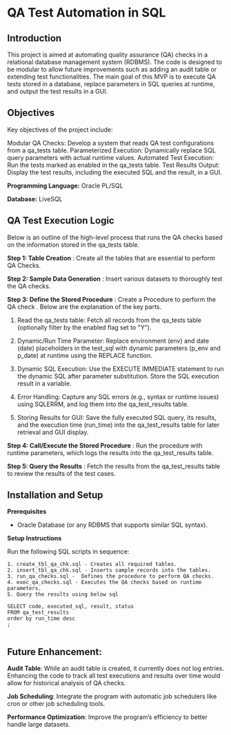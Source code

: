 # QA Test Automation in SQL

## Introduction

This project is aimed at automating quality assurance (QA) checks in a relational database management system (RDBMS). The code is designed to be modular to allow future improvements such as adding an audit table or extending test functionalities. The main goal of this MVP is to execute QA tests stored in a database, replace parameters in SQL queries at runtime, and output the test results in a GUI.

## Objectives

Key objectives of the project include:

Modular QA Checks: Develop a system that reads QA test configurations from a qa_tests table.
Parameterized Execution: Dynamically replace SQL query parameters with actual runtime values.
Automated Test Execution: Run the tests marked as enabled in the qa_tests table.
Test Results Output: Display the test results, including the executed SQL and the result, in a GUI.

**Programming Language:** Oracle PL/SQL

**Database:** LiveSQL

## QA Test Execution Logic

Below is an outline of the high-level process that runs the QA checks based on the information stored in the qa_tests table.

**Step 1: Table Creation** : Create all the tables that are essential to perform QA Checks.

**Step 2: Sample Data Generation** : Insert various datasets to thoroughly test the QA checks.

**Step 3: Define the Stored Procedure** : Create a Procedure to perform the QA check . Below are the explanation of the key parts.

1. Read the qa_tests table: Fetch all records from the qa_tests table (optionally filter by the enabled flag set to "Y").

2. Dynamic/Run Time Parameter: Replace environment (env) and date (date) placeholders in the test_sql with dynamic parameters (p_env and p_date) at runtime using the REPLACE function.

3. Dynamic SQL Execution: Use the EXECUTE IMMEDIATE statement to run the dynamic SQL after parameter substitution. Store the SQL execution result in a variable.

4. Error Handling: Capture any SQL errors (e.g., syntax or runtime issues) using SQLERRM, and log them into the qa_test_results table.

5. Storing Results for GUI: Save the fully executed SQL query, its results, and the execution time (run_time) into the qa_test_results table for later retrieval and GUI display.

**Step 4: Call/Execute the Stored Procedure** : Run the procedure with runtime parameters, which logs the results into the qa_test_results table.

**Step 5: Query the Results** : Fetch the results from the qa_test_results table to review the results of the test cases.

## Installation and Setup

**Prerequisites**
- Oracle Database (or any RDBMS that supports similar SQL syntax).

**Setup Instructions**

Run the following SQL scripts in sequence:

```
1. create_tbl_qa_chk.sql - Creates all required tables.
2. insert_tbl_qa_chk.sql - Inserts sample records into the tables.
3. run_qa_checks.sql -  Defines the procedure to perform QA checks.
4. exec_qa_checks.sql - Executes the QA checks based on runtime parameters.
5. Query the results using below sql

SELECT code, executed_sql, result, status
FROM qa_test_results
order by run_time desc
;


```

## Future Enhancement:

**Audit Table**: While an audit table is created, it currently does not log entries. Enhancing the code to track all test executions and results over time would allow for historical analysis of QA checks.

**Job Scheduling**: Integrate the program with automatic job schedulers like cron or other job scheduling tools.

**Performance Optimization**: Improve the program’s efficiency to better handle large datasets.
